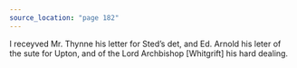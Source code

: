 ```yaml
---
source_location: "page 182"
---
```

I receyved Mr. Thynne his letter for Sted’s det, and Ed. Arnold his leter of
the sute for Upton, and of the Lord Archbishop [Whitgrift] his hard dealing.
